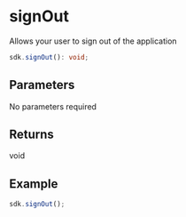 # signOut

Allows your user to sign out of the application

```TypeScript
sdk.signOut(): void;
```

## Parameters
No parameters required

## Returns
void

## Example
```TypeScript
sdk.signOut();
```
